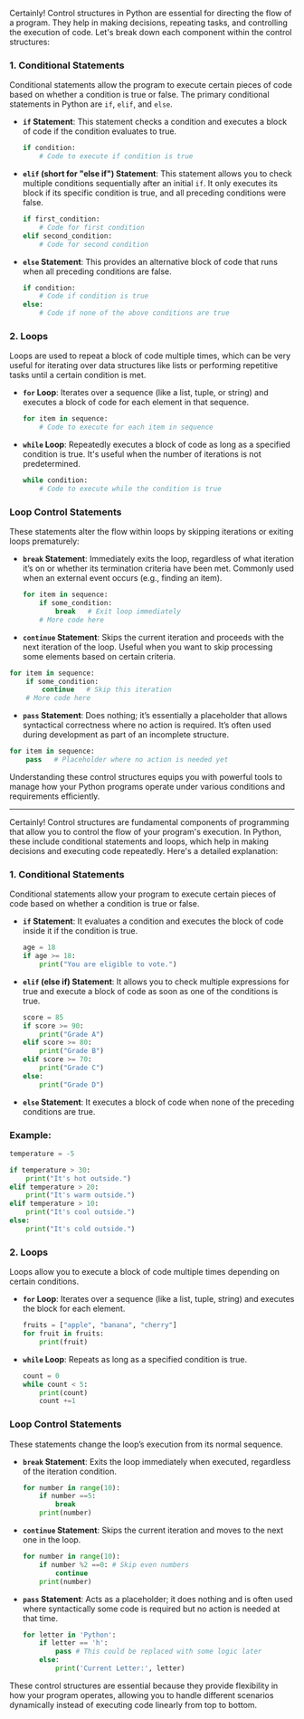 

Certainly! Control structures in Python are essential for directing the flow of a program. They help in making decisions, repeating tasks, and controlling the execution of code. Let's break down each component within the control structures:

### 1. Conditional Statements

Conditional statements allow the program to execute certain pieces of code based on whether a condition is true or false. The primary conditional statements in Python are `if`, `elif`, and `else`.

- **`if` Statement**: This statement checks a condition and executes a block of code if the condition evaluates to true.

  ```python
  if condition:
      # Code to execute if condition is true
  ```

- **`elif` (short for "else if") Statement**: This statement allows you to check multiple conditions sequentially after an initial `if`. It only executes its block if its specific condition is true, and all preceding conditions were false.

  ```python
  if first_condition:
      # Code for first condition
  elif second_condition:
      # Code for second condition
  ```

- **`else` Statement**: This provides an alternative block of code that runs when all preceding conditions are false.

  ```python
  if condition:
      # Code if condition is true
  else:
      # Code if none of the above conditions are true
  ```

### 2. Loops

Loops are used to repeat a block of code multiple times, which can be very useful for iterating over data structures like lists or performing repetitive tasks until a certain condition is met.

- **`for` Loop**: Iterates over a sequence (like a list, tuple, or string) and executes a block of code for each element in that sequence.

  ```python
  for item in sequence:
      # Code to execute for each item in sequence
  ```

- **`while` Loop**: Repeatedly executes a block of code as long as a specified condition is true. It's useful when the number of iterations is not predetermined.

  ```python
  while condition:
      # Code to execute while the condition is true
  ```

### Loop Control Statements

These statements alter the flow within loops by skipping iterations or exiting loops prematurely:

- **`break` Statement**: Immediately exits the loop, regardless of what iteration it’s on or whether its termination criteria have been met. Commonly used when an external event occurs (e.g., finding an item).

  ```python
  for item in sequence:
      if some_condition:
          break   # Exit loop immediately
      # More code here

- **`continue` Statement**: Skips the current iteration and proceeds with the next iteration of the loop. Useful when you want to skip processing some elements based on certain criteria.

```python 
for item in sequence: 
    if some_condition: 
        continue   # Skip this iteration 
    # More code here 

```
  
- **`pass` Statement**: Does nothing; it’s essentially a placeholder that allows syntactical correctness where no action is required. It’s often used during development as part of an incomplete structure.

```python 
for item in sequence: 
    pass   # Placeholder where no action is needed yet 

```
Understanding these control structures equips you with powerful tools to manage how your Python programs operate under various conditions and requirements efficiently.

---



Certainly! Control structures are fundamental components of programming that allow you to control the flow of your program's execution. In Python, these include conditional statements and loops, which help in making decisions and executing code repeatedly. Here's a detailed explanation:

### 1. **Conditional Statements**

Conditional statements allow your program to execute certain pieces of code based on whether a condition is true or false.

- **`if` Statement**: It evaluates a condition and executes the block of code inside it if the condition is true.

  ```python
  age = 18
  if age >= 18:
      print("You are eligible to vote.")
  ```

- **`elif` (else if) Statement**: It allows you to check multiple expressions for true and execute a block of code as soon as one of the conditions is true.

  ```python
  score = 85
  if score >= 90:
      print("Grade A")
  elif score >= 80:
      print("Grade B")
  elif score >= 70:
      print("Grade C")
  else:
      print("Grade D")
  ```

- **`else` Statement**: It executes a block of code when none of the preceding conditions are true.

### Example:

```python
temperature = -5

if temperature > 30:
    print("It's hot outside.")
elif temperature > 20:
    print("It's warm outside.")
elif temperature > 10:
    print("It's cool outside.")
else:
    print("It's cold outside.")
```

### 2. **Loops**

Loops allow you to execute a block of code multiple times depending on certain conditions.

- **`for` Loop**: Iterates over a sequence (like a list, tuple, string) and executes the block for each element.

   ```python
   fruits = ["apple", "banana", "cherry"]
   for fruit in fruits:
       print(fruit)
   ```

- **`while` Loop**: Repeats as long as a specified condition is true.

   ```python
   count = 0
   while count < 5:
       print(count)
       count +=1
   ```

### Loop Control Statements

These statements change the loop’s execution from its normal sequence.

- **`break` Statement**: Exits the loop immediately when executed, regardless of the iteration condition.

   ```python
   for number in range(10):
       if number ==5:
           break 
       print(number)
   ```

- **`continue` Statement**: Skips the current iteration and moves to the next one in the loop.

   ```python
   for number in range(10):
       if number %2 ==0: # Skip even numbers 
           continue 
       print(number)
   ```

- **`pass` Statement**: Acts as a placeholder; it does nothing and is often used where syntactically some code is required but no action is needed at that time.
  
    ```python
    for letter in 'Python':
        if letter == 'h':
            pass # This could be replaced with some logic later 
        else:
            print('Current Letter:', letter)
    ```

These control structures are essential because they provide flexibility in how your program operates, allowing you to handle different scenarios dynamically instead of executing code linearly from top to bottom.
